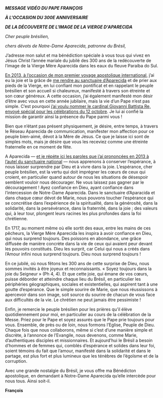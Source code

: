 ***MESSAGE VIDÉO DU PAPE FRANÇOIS***

***À L'OCCASION DU 300E ANNIVERSAIRE***

***DE LA DÉCOUVERTE DE L'IMAGE DE LA VIERGE D'APARECIDA***

*Cher peuple brésilien,*

*chers dévots de Notre-Dame Aparecida, patronne du Brésil,*

J’adresse mon salut et ma bénédiction spéciale à vous tous qui vivez en Jésus Christ l’année mariale du jubilé des 300 ans de la redécouverte de l’image de la Vierge Mère Aparecida dans les eaux du fleuve Paraíba do Sul.

[En 2013, à l’occasion de mon premier voyage apostolique international](http://w2.vatican.va/content/francesco/fr/travels/2013/outside/documents/papa-francesco-gmg-rio-de-janeiro-2013.html), j’ai eu la joie et la grâce de [me rendre au sanctuaire d’Aparecida](http://w2.vatican.va/content/francesco/fr/homilies/2013/documents/papa-francesco_20130724_gmg-omelia-aparecida.html) et de prier aux pieds de la Vierge, en lui confiant mon pontificat et en rappelant le peuple brésilien et son accueil si chaleureux, manifesté à travers son étreinte et son cœur généreux. A cette occasion, j’ai également manifesté mon désir d’être avec vous en cette année jubilaire, mais la vie d’un Pape n’est pas simple. C’est pourquoi [j’ai voulu nommer le cardinal Giovanni Battista Re, envoyé spécial pour les célébrations du 12 octobre](http://w2.vatican.va/content/francesco/la/letters/2017/documents/papa-francesco_20170912_lettera-cardinale-re.html). Je lui ai confié la mission de garantir ainsi la présence du Pape parmi vous !

Bien que n’étant pas présent physiquement, je désire, entre temps, à travers le Réseau Aparecida de communication, manifester mon affection pour ce peuple bien-aimé, dévot à la Mère de Jésus. Ce que je laisse ici sont de simples mots, mais je désire que vous les receviez comme une étreinte fraternelle en ce moment de fête.

A Aparecida — [et je répète ici les paroles que j’ai prononcées en 2013 à l’autel du sanctuaire national](http://w2.vatican.va/content/francesco/fr/homilies/2013/documents/papa-francesco_20130724_gmg-omelia-aparecida.html) — nous apprenons à conserver l’espérance, à nous laisser surprendre par Dieu et à vivre dans la joie. L’espérance, cher peuple brésilien, est la vertu qui doit imprégner les cœurs de ceux qui croient, en particulier quand autour de nous les situations de désespoir semblent vouloir nous décourager. Ne vous laissez pas gagner par le découragement ! Ayez confiance en Dieu, ayant confiance dans l’intercession de Notre-Dame Aparecida. Dans le sanctuaire d’Aparacida et dans chaque cœur dévot de Marie, nous pouvons toucher l’espérance qui se concrétise dans l’expérience de la spiritualité, dans la générosité, dans la solidarité, dans la persévérance, dans la fraternité, dans la joie ; des valeurs qui, à leur tour, plongent leurs racines les plus profondes dans la foi chrétienne.

En 1717, au moment même où elle sortit des eaux, entre les mains de ces pêcheurs, la Vierge Mère Aparecida les inspira à avoir confiance en Dieu, qui nous surprend toujours. Des poissons en abondance, une grâce diffusée de manière concrète dans la vie de ceux qui avaient peur devant les pouvoirs constitués. Dieu les surprit, car Celui qui nous a créés dans l’Amour infini nous surprend toujours. Dieu nous surprend toujours !

En ce jubilé, où nous fêtons les 300 ans de cette surprise de Dieu, nous sommes invités à être joyeux et reconnaissants. « Soyez toujours dans la joie du Seigneur » (Ph 4, 4). Et que cette joie, qui émane de vos cœurs, puisse déborder et atteindre chaque lieu du Brésil, en particulier les périphéries géographiques, sociales et existentielles, qui aspirent tant à une goutte d’espérance. Que le simple sourire de Marie, que nous réussissons à apercevoir dans son image, soit source du sourire de chacun de vous face aux difficultés de la vie. Le chrétien ne peut jamais être pessimiste !

Enfin, je remercie le peuple brésilien pour les prières qu’il élève quotidiennement pour moi, en particulier au cours de la célébration de la Messe. Priez pour le Pape et soyez assurés que le Pape prie toujours pour vous. Ensemble, de près ou de loin, nous formons l’Eglise, Peuple de Dieu. Chaque fois que nous collaborons, même si c’est d’une manière simple et discrète, à l’annonce de l’Evangile, nous devenons, comme Marie, d’authentiques disciples et missionnaires. Et aujourd’hui le Brésil a besoin d’hommes et de femmes qui, comblés d’espérance et solides dans leur foi, soient témoins du fait que l’amour, manifesté dans la solidarité et dans le partage, est plus fort et plus lumineux que les ténèbres de l’égoïsme et de la corruption.

Avec une grande nostalgie du Brésil, je vous offre ma Bénédicton apostolique, en demandant à Notre-Dame Aparecida qu’elle intercède pour nous tous. Ainsi soit-il.

**François**